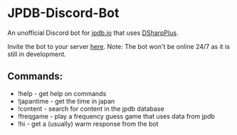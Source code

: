 # JPDB-Discord-Bot
An unofficial Discord bot for [jpdb.io](https://jpdb.io/) that uses [DSharpPlus](https://github.com/DSharpPlus/DSharpPlus).

Invite the bot to your server [here](https://discord.com/api/oauth2/authorize?client_id=874240645995331585&permissions=68672&scope=bot). Note: The bot won't be online 24/7 as it is still in development.

## Commands:
* !help - get help on commands
* !japantime - get the time in japan
* !content - search for content in the jpdb database
* !freqgame - play a frequency guess game that uses data from jpdb
* !hi - get a (usually) warm response from the bot

